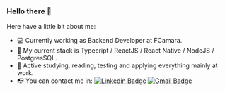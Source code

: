 ### Hello there 👋

Here have a little bit about me:
- :computer: Currently working as Backend Developer at FCamara.
- :bookmark_tabs: My current stack is Typecript / ReactJS / React Native / NodeJS / PostgresSQL.
- :book: Active studying, reading, testing and applying everything mainly at work. 
- :mailbox_with_no_mail: You can contact me in: [![Linkedin Badge](https://img.shields.io/badge/-VandersonCamatini-blue?style=flat-square&logo=Linkedin&logoColor=white&link=https://www.linkedin.com/in/vanderson-camatini/)](https://www.linkedin.com/in/vanderson-camatini/)  [![Gmail Badge](https://img.shields.io/badge/-vandersoncamatini66@gmail.com-c14438?style=flat-square&logo=Gmail&logoColor=white&link=mailto:vandersoncamatini66@gmail.com)](mailto:vandersoncamatini66@gmail.com)
